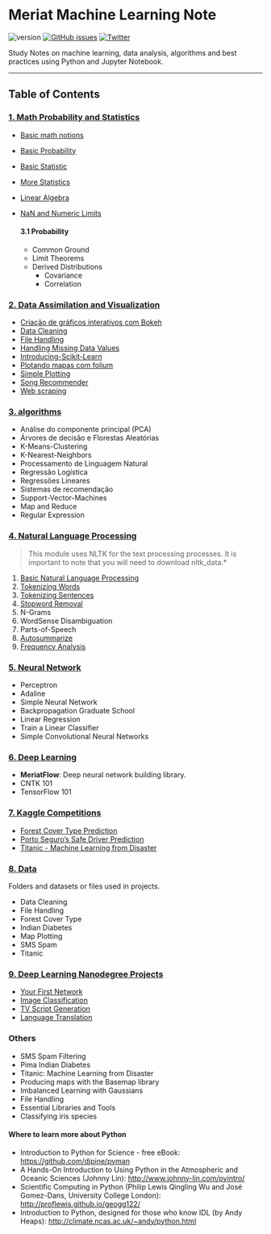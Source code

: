 # Meriat Machine Learning Note

![version](https://img.shields.io/badge/version-v1.0-yellowgreen.svg) [![GitHub issues](https://img.shields.io/github/issues/vitormeriat/meriat-ml-notes.svg)](https://github.com/vitormeriat/meriat-ml-notes/issues) [![Twitter](https://img.shields.io/twitter/url/https/github.com/vitormeriat/meriat-ml-notes.svg?style=social)](https://twitter.com/intent/tweet?text=Wow:&url=%5Bobject%20Object%5D)

Study Notes on machine learning, data analysis, algorithms and best practices using Python and Jupyter Notebook.

---

## Table of Contents

### [1. Math Probability and Statistics](/math-probability-statistics/)

* [Basic math notions](/math-probability-statistics/Basic-Math.ipynb)
* [Basic Probability](/math-probability-statistics/Basic-Probability.ipynb)
* [Basic Statistic](/math-probability-statistics/Basic-Statistic.ipynb)
* [More Statistics](/math-probability-statistics/Statistics.ipynb)
* [Linear Algebra](/math-probability-statistics/Linear-Algebra.ipynb)
* [NaN and Numeric Limits](/math-probability-statistics/NaN-and-Numeric-Limits.ipynb)

  #### 3.1 Probability
  * Common Ground
  * Limit Theorems
  * Derived Distributions
      * Covariance
      * Correlation

### [2. Data Assimilation and Visualization](/data-assimilation-and-visualization/)

* [Criação de gráficos interativos com Bokeh](/data-assimilation-and-visualization/criação-de-gráficos-interativos-com-bokeh.ipynb)
* [Data Cleaning](/data-assimilation-and-visualization/data-cleaning.ipynb)
* [File Handling](/data-assimilation-and-visualization/file-handling.ipynb)
* [Handling Missing Data Values](/data-assimilation-and-visualization/handling-missing-data-values.ipynb)
* [Introducing-Scikit-Learn](/data-assimilation-and-visualization/introducing-scikit-learn.ipynb)
* [Plotando mapas com folium](/data-assimilation-and-visualization/plotando-mapas-com-folium.ipynb)
* [Simple Plotting](/data-assimilation-and-visualization/simple-plotting.ipynb)
* [Song Recommender](/data-assimilation-and-visualization/song-recommender.ipynb)
* [Web scraping](/data-assimilation-and-visualization/web-scraping-with-python.ipynb)

### [3. algorithms](/algorithms/)

* Análise do componente principal (PCA)
* Árvores de decisão e Florestas Aleatórias
* K-Means-Clustering
* K-Nearest-Neighbors
* Processamento de Linguagem Natural
* Regressão Logística
* Regressões Lineares
* Sistemas de recomendação
* Support-Vector-Machines
* Map and Reduce
* Regular Expression

### [4. Natural Language Processing](/natural-language-processing/)

> This module uses NLTK for the text processing processes. It is important to note that you will need to download nltk_data.*

1. [Basic Natural Language Processing](/natural-language-processing/Basic-Natural-Language-Processing.ipynb)
2. [Tokenizing Words](/natural-language-processing/Tokenizing-Words.ipynb)
3. [Tokenizing Sentences](/natural-language-processing/Tokenizing-Sentences.ipynb)
4. [Stopword Removal](/natural-language-processing/Stopword-Removal.ipynb)
5. N-Grams
6. WordSense Disambiguation
7. Parts-of-Speech
8. [Autosummarize](/natural-language-processing/Autosummarize.ipynb)
9. [Frequency Analysis](/natural-language-processing/Frequency-Analysis.ipynb)
  
### [5. Neural Network](/neural-network/)

* Perceptron
* Adaline
* Simple Neural Network
* Backpropagation Graduate School
* Linear Regression
* Train a Linear Classifier
* Simple Convolutional Neural Networks

### [6. Deep Learning](/deep-learning/)

* **MeriatFlow**: Deep neural network building library.
* CNTK 101
* TensorFlow 101

### [7. Kaggle Competitions](/kaggle-competitions/)

- [Forest Cover Type Prediction](/kaggle-competitions/forest-cover-type-prediction.ipynb)
- [Porto Seguro’s Safe Driver Prediction](/kaggle-competitions/porto-seguro’s-safe-driver-prediction.ipynb)
- [Titanic - Machine Learning from Disaster](/kaggle-competitions/titanic-machine-learning-from-disaster.ipynb)

### [8. Data](/data/)

Folders and datasets or files used in projects.

* Data Cleaning
* File Handling
* Forest Cover Type
* Indian Diabetes
* Map Plotting
* SMS Spam
* Titanic

### [9. Deep Learning Nanodegree Projects](/deep-learning-nanodegree/)

* [Your First Network](/deep-learning-nanodegree/1-your-first-network/)
* [Image Classification](/deep-learning-nanodegree/2-image-classification/)
* [TV Script Generation](/deep-learning-nanodegree/3-tv-script-generation/)
* [Language Translation](/deep-learning-nanodegree/4-language-translation/)

### Others

* SMS Spam Filtering
* Pima Indian Diabetes
* Titanic: Machine Learning from Disaster
* Producing maps with the Basemap library
* Imbalanced Learning with Gaussians
* File Handling
* Essential Libraries and Tools
* Classifying iris species

#### Where to learn more about Python
* Introduction to Python for Science - free eBook: https://github.com/djpine/pyman
* A Hands-On Introduction to Using Python in the Atmospheric and Oceanic Sciences (Johnny Lin): http://www.johnny-lin.com/pyintro/
* Scientific Computing in Python (Philip Lewis Qingling Wu and José Gomez-Dans, University College London): http://proflewis.github.io/geogg122/
* Introduction to Python, designed for those who know IDL (by Andy Heaps): http://climate.ncas.ac.uk/~andy/python.html
